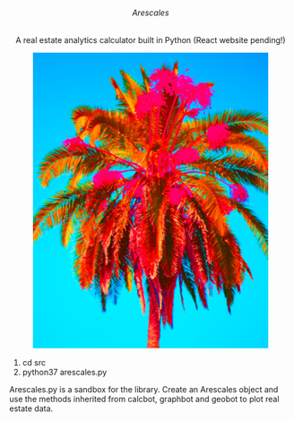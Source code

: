 <h6 align="center" >
Arescales
</h6>
<p align="center">
A real estate analytics calculator built in Python (React website pending!)
</p>

<p align="center">
  <img src="assets/arescales.jpg" style="height: 55vw; min-width: 420px;" />
</p>

1. cd src
2. python37 arescales.py

Arescales.py is a sandbox for the library. Create an Arescales object and use the methods inherited from calcbot, graphbot and geobot to plot real estate data.
